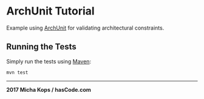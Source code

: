 # ArchUnit Tutorial

Example using [ArchUnit] for validating architectural constraints.

## Running the Tests

Simply run the tests using [Maven]:

```bash
mvn test
```

------

**2017 Micha Kops / hasCode.com**

   [ArchUnit]:https://github.com/TNG/ArchUnit
   [Maven]:http://maven.apache.org/